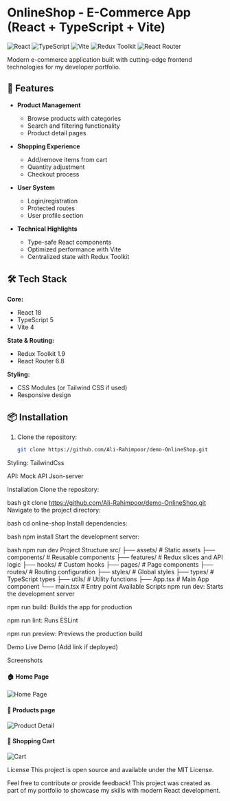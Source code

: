 # OnlineShop - E-Commerce App (React + TypeScript + Vite)

![React](https://img.shields.io/badge/React-18.2-%2361DAFB)
![TypeScript](https://img.shields.io/badge/TypeScript-5.0-%233178C6)
![Vite](https://img.shields.io/badge/Vite-4.0-%646CFF)
![Redux Toolkit](https://img.shields.io/badge/Redux_Toolkit-1.9-%764ABC)
![React Router](https://img.shields.io/badge/React_Router-6.8-%CA4245)

Modern e-commerce application built with cutting-edge frontend technologies for my developer portfolio.

## 🚀 Features

- **Product Management**
  - Browse products with categories
  - Search and filtering functionality
  - Product detail pages

- **Shopping Experience**
  - Add/remove items from cart
  - Quantity adjustment
  - Checkout process

- **User System**
  - Login/registration
  - Protected routes
  - User profile section

- **Technical Highlights**
  - Type-safe React components
  - Optimized performance with Vite
  - Centralized state with Redux Toolkit

## 🛠️ Tech Stack

**Core:**
- React 18
- TypeScript 5
- Vite 4

**State & Routing:**
- Redux Toolkit 1.9
- React Router 6.8

**Styling:**
- CSS Modules (or Tailwind CSS if used)
- Responsive design

## 📦 Installation

1. Clone the repository:
   ```bash
   git clone https://github.com/Ali-Rahimpoor/demo-OnlineShop.git

Styling: TailwindCss

API: Mock API Json-server

Installation
Clone the repository:

bash
git clone https://github.com/Ali-Rahimpoor/demo-OnlineShop.git
Navigate to the project directory:

bash
cd online-shop
Install dependencies:

bash
npm install
Start the development server:

bash
npm run dev
Project Structure
src/
├── assets/            # Static assets
├── components/        # Reusable components
├── features/          # Redux slices and API logic
├── hooks/             # Custom hooks
├── pages/             # Page components
├── routes/            # Routing configuration
├── styles/            # Global styles
├── types/             # TypeScript types
├── utils/             # Utility functions
├── App.tsx            # Main App component
└── main.tsx           # Entry point
Available Scripts
npm run dev: Starts the development server

npm run build: Builds the app for production

npm run lint: Runs ESLint

npm run preview: Previews the production build

Demo
Live Demo (Add link if deployed)

Screenshots
#### 🏠 Home Page
![Home Page](public/screenshots/home.png)

#### 📄 Products page
![Product Detail](public/screenshots/products.png)

#### 🛒 Shopping Cart
![Cart](public/screenshots/cart.png)

License
This project is open source and available under the MIT License.

Feel free to contribute or provide feedback! This project was created as part of my portfolio to showcase my skills with modern React development.

